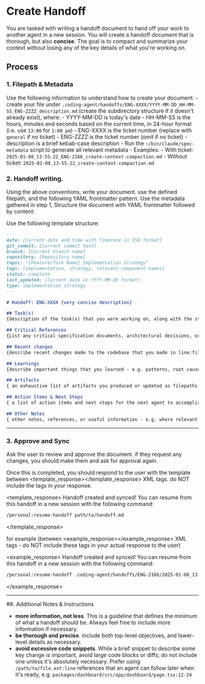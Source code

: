 # Create Handoff

You are tasked with writing a handoff document to hand off your work to another agent in a new session. You will create a handoff document that is thorough, but also **concise**. The goal is to compact and summarize your context without losing any of the key details of what you're working on.


## Process
### 1. Filepath & Metadata
Use the following information to understand how to create your document:
    - create your file under `.coding-agent/handoffs/ENG-XXXX/YYYY-MM-DD_HH-MM-SS_ENG-ZZZZ_description.md` (create the subdirectory structure if it doesn't already exist), where:
        - YYYY-MM-DD is today's date
        - HH-MM-SS is the hours, minutes and seconds based on the current time, in 24-hour format (i.e. use `13:00` for `1:00 pm`)
        - ENG-XXXX is the ticket number (replace with `general` if no ticket)
        - ENG-ZZZZ is the ticket number (omit if no ticket)
        - description is a brief kebab-case description
    - Run the `~/bin/claude/spec-metadata` script to generate all relevant metadata
    - Examples:
        - With ticket: `2025-01-08_13-55-22_ENG-2166_create-context-compaction.md`
        - Without ticket: `2025-01-08_13-55-22_create-context-compaction.md`

### 2. Handoff writing.
Using the above conventions, write your document. use the defined filepath, and the following YAML frontmatter pattern. Use the metadata gathered in step 1, Structure the document with YAML frontmatter followed by content:

Use the following template structure:
```markdown
---
date: [Current date and time with timezone in ISO format]
git_commit: [Current commit hash]
branch: [Current branch name]
repository: [Repository name]
topic: "[Feature/Task Name] Implementation Strategy"
tags: [implementation, strategy, relevant-component-names]
status: complete
last_updated: [Current date in YYYY-MM-DD format]
type: implementation_strategy
---

# Handoff: ENG-XXXX {very concise description}

## Task(s)
{description of the task(s) that you were working on, along with the status of each (completed, work in progress, planned/discussed). If you are working on an implementation plan, make sure to call out which phase you are on. Make sure to reference the plan document and/or research document(s) you are working from that were provided to you at the beginning of the session, if applicable.}

## Critical References
{List any critical specification documents, architectural decisions, or design docs that must be followed. Include only 2-3 most important file paths. Leave blank if none.}

## Recent changes
{describe recent changes made to the codebase that you made in line:file syntax}

## Learnings
{describe important things that you learned - e.g. patterns, root causes of bugs, or other important pieces of information someone that is picking up your work after you should know. consider listing explicit file paths.}

## Artifacts
{ an exhaustive list of artifacts you produced or updated as filepaths and/or file:line references - e.g. paths to feature documents, implementation plans, etc that should be read in order to resume your work.}

## Action Items & Next Steps
{ a list of action items and next steps for the next agent to accomplish based on your tasks and their statuses}

## Other Notes
{ other notes, references, or useful information - e.g. where relevant sections of the codebase are, where relevant documents are, or other important things you leanrned that you want to pass on but that don't fall into the above categories}
```
---

### 3. Approve and Sync
Ask the user to review and approve the document. if they request any changes, you should make them and ask for approval again.

Once this is completed, you should respond to the user with the template between <template_response></template_response> XML tags. do NOT include the tags in your response.

<template_response>
Handoff created and synced! You can resume from this handoff in a new session with the following command:

```bash
/personal:resume-handoff path/to/handoff.md
```
</template_response>

for example (between <example_response></example_response> XML tags - do NOT include these tags in your actual response to the user)

<example_response>
Handoff created and synced! You can resume from this handoff in a new session with the following command:

```bash
/personal:resume-handoff .coding-agent/handoffs/ENG-2166/2025-01-08_13-44-55_ENG-2166_create-context-compaction.md
```
</example_response>

---
##.  Additional Notes & Instructions
- **more information, not less**. This is a guideline that defines the minimum of what a handoff should be. Always feel free to include more information if necessary.
- **be thorough and precise**. include both top-level objectives, and lower-level details as necessary.
- **avoid excessive code snippets**. While a brief snippet to describe some key change is important, avoid large code blocks or diffs; do not include one unless it's absolutely necessary. Prefer using `/path/to/file.ext:line` references that an agent can follow later when it's ready, e.g. `packages/dashboard/src/app/dashboard/page.tsx:12-24`
